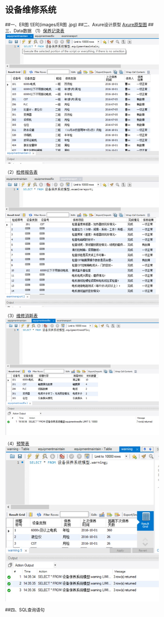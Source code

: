 # 设备维修系统
##一、ER图
![ER](images/ER图 .jpg)
##二、Axure设计原型
[Axure原型图](设备保养原型.rp)
##三、Data数据
（1）[保养记录表](数据/设备保养系统模型_equipmentmaintain.sql)  
![data1.jpg](images/data1.jpg)  

（2）[检修报告表](数据/设备保养系统模型_examinereport.sql)  
![data3.jpg](images/data3.jpg)  

（3）[维修消耗表](数据/设备保养系统模型_equipmentneedfix.sql)  
![data2.jpg](images/data2.jpg)  

（4）[预警表](数据/设备保养系统模型_warning.sql)  
![data4.jpg](images/data4.jpg)

##四、SQL查询语句
